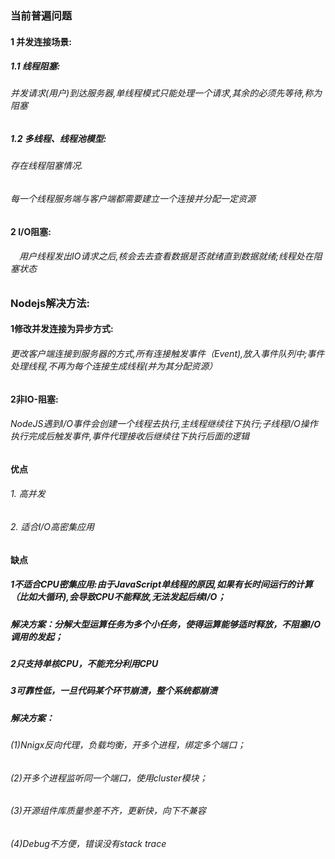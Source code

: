 ###         当前普遍问题
####       1 并发连接场景:
#####          1.1 线程阻塞: 
######              并发请求(用户)到达服务器,单线程模式只能处理一个请求,其余的必须先等待,称为阻塞
#####          1.2 多线程、线程池模型: 
######              存在线程阻塞情况. 
######              每一个线程服务端与客户端都需要建立一个连接并分配一定资源
####        2 I/O阻塞:
######         　用户线程发出IO请求之后,核会去去查看数据是否就绪直到数据就绪;线程处在阻塞状态

###         Nodejs解决方法:
####        1修改并发连接为异步方式:
######        更改客户端连接到服务器的方式,所有连接触发事件（Event),放入事件队列中;事件处理线程,不再为每个连接生成线程(并为其分配资源）
####        2非IO-阻塞:  
######        NodeJS遇到I/O事件会创建一个线程去执行,主线程继续往下执行;子线程I/O操作执行完成后触发事件,事件代理接收后继续往下执行后面的逻辑

####          优点
######       1. 高并发
######       2. 适合I/O高密集应用

####         缺点
#####        1不适合CPU密集应用:由于JavaScript单线程的原因,如果有长时间运行的计算（比如大循环),会导致CPU不能释放,无法发起后续I/O；
#####          解决方案：分解大型运算任务为多个小任务，使得运算能够适时释放，不阻塞I/O调用的发起；
#####        2只支持单核CPU，不能充分利用CPU
#####        3可靠性低，一旦代码某个环节崩溃，整个系统都崩溃
#####        解决方案：
######                 (1)Nnigx反向代理，负载均衡，开多个进程，绑定多个端口；
######                 (2)开多个进程监听同一个端口，使用cluster模块；
######                 (3)开源组件库质量参差不齐，更新快，向下不兼容
######                 (4)Debug不方便，错误没有stack trace
